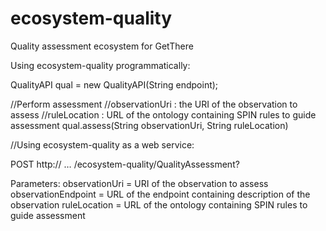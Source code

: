 ecosystem-quality
=================

Quality assessment ecosystem for GetThere

Using ecosystem-quality programmatically:

QualityAPI qual = new QualityAPI(String endpoint);

//Perform assessment
//observationUri : the URI of the observation to assess
//ruleLocation : URL of the ontology containing SPIN rules to guide assessment
qual.assess(String observationUri, String ruleLocation)

//Using ecosystem-quality as a web service:

POST http:// … /ecosystem-quality/QualityAssessment?

Parameters:
observationUri = URI of the observation to assess
observationEndpoint =  URL of the endpoint containing description of the observation
ruleLocation = URL of the ontology containing SPIN rules to guide assessment

